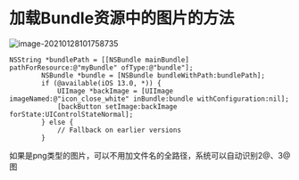 # 加载Bundle资源中的图片的方法

![image-20210128101758735](https://tva1.sinaimg.cn/large/008eGmZEly1gn36yssj2wj305r017747.jpg)

```objc
NSString *bundlePath = [[NSBundle mainBundle] pathForResource:@"myBundle" ofType:@"bundle"];
        NSBundle *bundle = [NSBundle bundleWithPath:bundlePath];
        if (@available(iOS 13.0, *)) {
            UIImage *backImage = [UIImage imageNamed:@"icon_close_white" inBundle:bundle withConfiguration:nil];
            [backButton setImage:backImage forState:UIControlStateNormal];
        } else {
            // Fallback on earlier versions
        }
```

如果是png类型的图片，可以不用加文件名的全路径，系统可以自动识别2@、3@图



